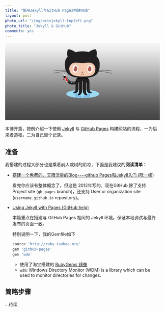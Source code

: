 ```yaml
---
title: "使用Jekyll与GitHub Pages构建网站"
layout: post
photo_url: "/img/octojekyll-topleft.png"
photo_title: "Jekyll & GitHub"
comments: yes
---
```

![](/img/octojekyll.png)

本博开篇，按例介绍一下使用 [Jekyll](http://jekyllrb.com/) 与 [GitHub Pages](http://pages.github.com/) 构建网站的流程，一为后来者造福，二为自己留个记录。

## 准备

我搭建的过程大部分也是乘着前人栽树的阴凉，下面是我建议的**阅读清单**：

- [搭建一个免费的，无限流量的Blog----github Pages和Jekyll入门 (阮一峰)](http://www.ruanyifeng.com/blog/2012/08/blogging_with_jekyll.html)
  
  看完你应该有整体概念了，但这是 2012年写的，现在GitHub 除了支持 Project site (`gh_pages` branch)，还支持 User or organization site (`username.github.io` repository)。

- [Using Jekyll with Pages (GitHub help)](https://help.github.com/articles/using-jekyll-with-pages)

  本篇重点在搭建与 GitHub Pages 相同的 Jekyll 环境，保证本地调试与最终发布的页面一致。
  
  特别说明一下，我的Gemfile如下
  
  ```ruby
  source 'http://ruby.taobao.org'
  gem 'github-pages'
  gem 'wdm'
  ```
  - 使用了淘宝搭建的 [RubyGems 镜像](http://ruby.taobao.org)
  - `wdm`: Windows Directory Monitor (WDM) is a library which can be used to monitor directories for changes.

## 简略步骤

...待续